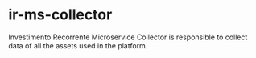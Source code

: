# ir-ms-collector

Investimento Recorrente Microservice Collector is responsible to collect data of all the assets used in the platform.
